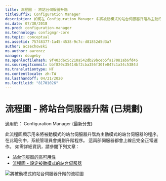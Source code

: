```yaml
---
title: 流程圖 - 將站台伺服器升階
titleSuffix: Configuration Manager
description: 如何在 Configuration Manager 中將被動模式的站台伺服器升階為主動的流程圖。
ms.date: 07/30/2018
ms.prod: configuration-manager
ms.technology: configmgr-core
ms.topic: conceptual
ms.assetid: 75748377-1a45-4538-9c7c-d81852d5d3a7
author: aczechowski
ms.author: aaroncz
manager: dougeby
ms.openlocfilehash: 9f403d6c5c210a542db29bceb5fa17081ab6fd46
ms.sourcegitcommit: bbf820c35414bf2cba356f30fe047c1a34c5384d
ms.translationtype: HT
ms.contentlocale: zh-TW
ms.lasthandoff: 04/21/2020
ms.locfileid: "81701026"
---
```

# <a name="flowchart---promote-site-server-planned"></a>流程圖 - 將站台伺服器升階 (已規劃)

適用於：  Configuration Manager (最新分支)

此流程圖顯示用來將被動模式的站台伺服器升階為主動模式的站台伺服器的程序。 在此範例中，系統管理員會規劃升階程序。 這兩部伺服器都會上線且完全正常運作。 如需詳細資訊，請參閱下列文章：  
- [站台伺服器的高可用性](site-server-high-availability.md)  
- [流程圖 - 設定被動模式的站台伺服器](passive-site-server-flowchart.md)

![將被動模式的站台伺服器升階的流程圖](media/promote-site-server.png)
